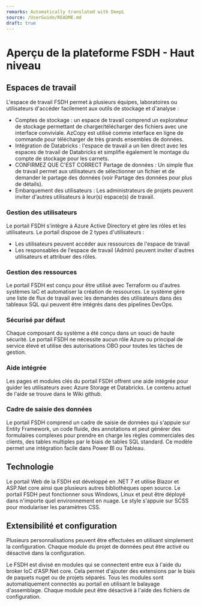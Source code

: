 ```yaml
---
remarks: Automatically translated with DeepL
source: /UserGuide/README.md
draft: true
---
```


# Aperçu de la plateforme FSDH - Haut niveau

## Espaces de travail

L'espace de travail FSDH permet à plusieurs équipes, laboratoires ou utilisateurs d'accéder facilement aux outils de stockage et d'analyse :

- Comptes de stockage : un espace de travail comprend un explorateur de stockage permettant de charger/télécharger des fichiers avec une interface conviviale. AzCopy est utilisé comme interface en ligne de commande pour télécharger de très grands ensembles de données.
- Intégration de Databricks : l'espace de travail a un lien direct avec les espaces de travail de Databricks et simplifie également le montage du compte de stockage pour les carnets.
- CONFIRMEZ QUE C'EST CORRECT Partage de données : Un simple flux de travail permet aux utilisateurs de sélectionner un fichier et de demander le partage des données (voir Partage des données pour plus de détails).
- Embarquement des utilisateurs : Les administrateurs de projets peuvent inviter d'autres utilisateurs à leur(s) espace(s) de travail.

### Gestion des utilisateurs

Le portail FSDH s'intègre à Azure Active Directory et gère les rôles et les utilisateurs. Le portail dispose de 2 types d'utilisateurs :
- Les utilisateurs peuvent accéder aux ressources de l'espace de travail
- Les responsables de l'espace de travail (Admin) peuvent inviter d'autres utilisateurs et attribuer des rôles.

### Gestion des ressources

Le portail FSDH est conçu pour être utilisé avec Terraform ou d'autres systèmes IaC et automatiser la création de ressources. Le système gère une liste de flux de travail avec les demandes des utilisateurs dans des tableaux SQL qui peuvent être intégrés dans des pipelines DevOps.

### Sécurisé par défaut

Chaque composant du système a été conçu dans un souci de haute sécurité. Le portail FSDH ne nécessite aucun rôle Azure ou principal de service élevé et utilise des autorisations OBO pour toutes les tâches de gestion.

### Aide intégrée

Les pages et modules clés du portail FSDH offrent une aide intégrée pour guider les utilisateurs avec Azure Storage et Databricks. Le contenu actuel de l'aide se trouve dans le Wiki github.

### Cadre de saisie des données

Le portail FSDH comprend un cadre de saisie de données qui s'appuie sur Entity Framework, un code fluide, des annotations et peut générer des formulaires complexes pour prendre en charge les règles commerciales des clients, des tables multiples par le biais de tables SQL standard. Ce modèle permet une intégration facile dans Power BI ou Tableau.

## Technologie

Le portail Web de la FSDH est développé en .NET 7 et utilise Blazor et ASP.Net core ainsi que plusieurs autres bibliothèques open source. Le portail FSDH peut fonctionner sous Windows, Linux et peut être déployé dans n'importe quel environnement en nuage. Le style s'appuie sur SCSS pour modulariser les paramètres CSS.

## Extensibilité et configuration

Plusieurs personnalisations peuvent être effectuées en utilisant simplement la configuration. Chaque module du projet de données peut être activé ou désactivé dans la configuration.

Le FSDH est divisé en modules qui se connectent entre eux à l'aide du broker IoC d'ASP.Net core. Cela permet d'ajouter des extensions par le biais de paquets nuget ou de projets séparés. Tous les modules sont automatiquement connectés au portail en utilisant le balayage d'assemblage. Chaque module peut être désactivé à l'aide des fichiers de configuration.
